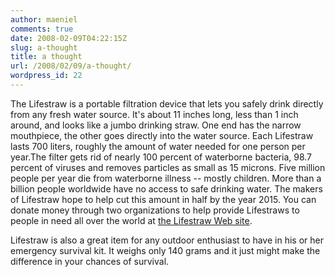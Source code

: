 ```yaml
---
author: maeniel
comments: true
date: 2008-02-09T04:22:15Z
slug: a-thought
title: a thought
url: /2008/02/09/a-thought/
wordpress_id: 22
---
```


The Lifestraw is a portable filtration device that lets you safely drink directly from any fresh water source. It's about 11 inches long, less than 1 inch around, and looks like a jumbo drinking straw. One end has the narrow mouthpiece, the other goes directly into the water source. Each Lifestraw lasts 700 liters, roughly the amount of water needed for one person per year.The filter gets rid of nearly 100 percent of waterborne bacteria, 98.7 percent of viruses and removes particles as small as 15 microns. Five million people per year die from waterborne illness -- mostly children. More than a billion people worldwide have no access to safe drinking water. The makers of Lifestraw hope to help cut this amount in half by the year 2015. You can donate money through two organizations to help provide Lifestraws to people in need all over the world at [the Lifestraw Web site](http://howstuffworks.com/framed.htm?parent=how-to-find-water.htm&url=http://www.lifestraw.com/en/low/donation.asp).­

­Lifestraw is also a great item for any outdoor enthusiast to have in his or her emergency survival kit. It weighs only 140 grams and it just might make the difference in your chances of survival.

